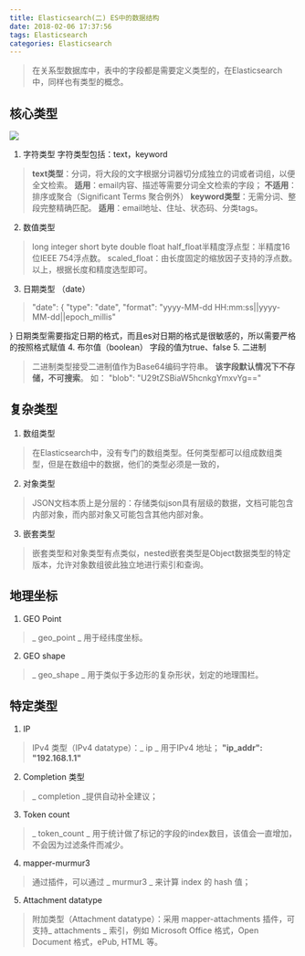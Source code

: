 ```yaml
---
title: Elasticsearch(二) ES中的数据结构
date: 2018-02-06 17:37:56
tags: Elasticsearch
categories: Elasticsearch
---
```



> 在关系型数据库中，表中的字段都是需要定义类型的，在Elasticsearch中，同样也有类型的概念。
<!--more-->

核心类型
---
![](/images/datatype.png)

 1. 字符类型
 字符类型包括：text，keyword
>  **text类型**：分词，将大段的文字根据分词器切分成独立的词或者词组，以便全文检索。
**适用**：email内容、描述等需要分词全文检索的字段；
**不适用**：排序或聚合（Significant Terms 聚合例外）
**keyword类型**：无需分词、整段完整精确匹配。
**适用**：email地址、住址、状态码、分类tags。

 2. 数值类型
> long
integer
short 
byte
double
float 
half_float半精度浮点型：半精度16位IEEE 754浮点数。
scaled_float：由长度固定的缩放因子支持的浮点数。
以上，根据长度和精度选型即可。
 3. 日期类型 （date）

 > "date": {
          "type":   "date",
          "format": "yyyy-MM-dd HH:mm:ss||yyyy-MM-dd||epoch_millis"

}
日期类型需要指定日期的格式，而且es对日期的格式是很敏感的，所以需要严格的按照格式赋值
 4. 布尔值（boolean）
   字段的值为true、false
 5. 二进制
> 二进制类型接受二进制值作为Base64编码字符串。 **该字段默认情况下不存储，不可搜索**。
如： "blob": "U29tZSBiaW5hcnkgYmxvYg=="

复杂类型
---

 1. 数组类型
 > 在Elasticsearch中，没有专门的数组类型。任何类型都可以组成数组类型，但是在数组中的数据，他们的类型必须是一致的，

 2. 对象类型
> JSON文档本质上是分层的：存储类似json具有层级的数据，文档可能包含内部对象，而内部对象又可能包含其他内部对象。

 
 3. 嵌套类型
 >嵌套类型和对象类型有点类似，nested嵌套类型是Object数据类型的特定版本，允许对象数组彼此独立地进行索引和查询。

地理坐标
---

 1. GEO Point
>_ geo_point _ 用于经纬度坐标。
 
 2. GEO shape
>_ geo_shape _ 用于类似于多边形的复杂形状，划定的地理围栏。

特定类型
---

 1. IP
 >IPv4 类型（IPv4 datatype）：_ ip _ 用于IPv4 地址； 
**"ip_addr": "192.168.1.1"**

 2. Completion 类型
>_ completion _提供自动补全建议；

 3. Token count
 >_ token_count _ 用于统计做了标记的字段的index数目，该值会一直增加，不会因为过滤条件而减少。

 4. mapper-murmur3
 >通过插件，可以通过 _ murmur3 _ 来计算 index 的 hash 值；

 5. Attachment datatype
> 附加类型（Attachment datatype）：采用 mapper-attachments
插件，可支持_ attachments _ 索引，例如 Microsoft Office 格式，Open Document 格式，ePub, HTML 等。

